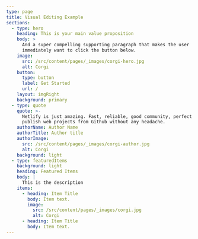 ```yaml
---
type: page
title: Visual Editing Example
sections:
  - type: hero
    heading: This is your main value proposition
    body: >
      And a super compelling supporting paragraph that makes the user
      immediately want to click the button below.
    image:
      src: /src/content/pages/_images/corgi-hero.jpg
      alt: Corgi
    button:
      type: button
      label: Get Started
      url: /
    layout: imgRight
    background: primary
  - type: quote
    quote: >-
      Netlify is just amazing. Fast, reliable, good community, perfect to
      publish web projects from Github without any headache.
    authorName: Author Name
    authorTitle: Author title
    authorImage:
      src: /src/content/pages/_images/corgi-author.jpg
      alt: Corgi
    background: light
  - type: featuredItems
    background: light
    heading: Featured Items
    body: |
      This is the description
    items:
      - heading: Item Title
        body: Item text.
        image:
          src: /src/content/pages/_images/corgi.jpg
          alt: Corgi
      - heading: Item Title
        body: Item text.
---
```

